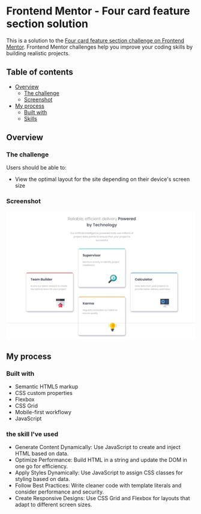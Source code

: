 # Frontend Mentor - Four card feature section solution

This is a solution to the [Four card feature section challenge on Frontend Mentor](https://www.frontendmentor.io/challenges/four-card-feature-section-weK1eFYK). Frontend Mentor challenges help you improve your coding skills by building realistic projects. 

## Table of contents

- [Overview](#overview)
  - [The challenge](#the-challenge)
  - [Screenshot](#screenshot)
- [My process](#my-process)
  - [Built with](#built-with)
  - [Skills](#the-skills-i've-used)


## Overview

### The challenge

Users should be able to:

- View the optimal layout for the site depending on their device's screen size

### Screenshot

![](./Screenshot_19-7-2024_21569_127.0.0.1.jpeg)



## My process

### Built with

- Semantic HTML5 markup
- CSS custom properties
- Flexbox
- CSS Grid
- Mobile-first workflowy
- JavaScript


### the skill I've used



- Generate Content Dynamically: Use JavaScript to create and inject HTML based on data.
- Optimize Performance: Build HTML in a string and update the DOM in one go for efficiency.
- Apply Styles Dynamically: Use JavaScript to assign CSS classes for styling based on data.
- Follow Best Practices: Write cleaner code with template literals and consider performance and security.
- Create Responsive Designs: Use CSS Grid and Flexbox for layouts that adapt to different screen sizes.
